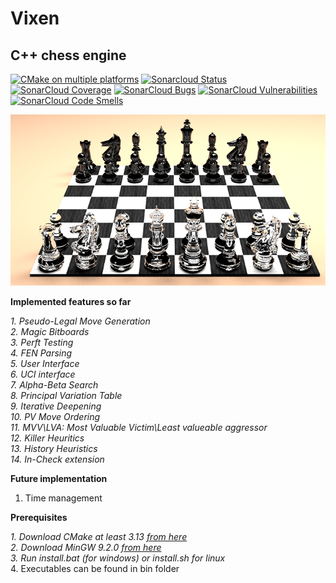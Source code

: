 # Vixen
## C++ chess engine

[![CMake on multiple platforms](https://github.com/pallasz88/Vixen/actions/workflows/cmake-multi-platform.yml/badge.svg)](https://github.com/pallasz88/Vixen/actions/workflows/cmake-multi-platform.yml)
[![Sonarcloud Status](https://sonarcloud.io/api/project_badges/measure?project=pallasz88_Vixen&metric=alert_status)](https://sonarcloud.io/dashboard?id=pallasz88_Vixen) 
[![SonarCloud Coverage](https://sonarcloud.io/api/project_badges/measure?project=pallasz88_Vixen&metric=coverage)](https://sonarcloud.io/component_measures/metric/coverage/list?id=pallasz88_Vixen)
[![SonarCloud Bugs](https://sonarcloud.io/api/project_badges/measure?project=pallasz88_Vixen&metric=bugs)](https://sonarcloud.io/component_measures/metric/reliability_rating/list?id=pallasz88_Vixen)
[![SonarCloud Vulnerabilities](https://sonarcloud.io/api/project_badges/measure?project=pallasz88_Vixen&metric=vulnerabilities)](https://sonarcloud.io/component_measures/metric/security_rating/list?id=pallasz88_Vixen)
[![SonarCloud Code Smells](https://sonarcloud.io/api/project_badges/measure?project=pallasz88_Vixen&metric=code_smells)](https://sonarcloud.io/component_measures?id=pallasz88_Vixen&metric=code_smells)

![](logo.png)

**Implemented features so far**

_1.  Pseudo-Legal Move Generation_\
_2.  Magic Bitboards_\
_3.  Perft Testing_\
_4.  FEN Parsing_\
_5.  User Interface_\
_6.  UCI interface_\
_7.  Alpha-Beta Search_\
_8.  Principal Variation Table_\
_9.  Iterative Deepening_\
_10. PV Move Ordering_\
_11. MVV\LVA: Most Valuable Victim\Least valueable aggressor_\
_12. Killer Heuritics_\
_13. History Heuristics_\
_14. In-Check extension_

**Future implementation**

1.   Time management


**Prerequisites**

_1.  Download CMake at least 3.13 [from here](https://cmake.org/download/)_\
_2.  Download MinGW 9.2.0 [from here](https://www.msys2.org/)_\
_3.  Run install.bat (for windows) or install.sh for linux_\
4.  Executables can be found in bin folder
